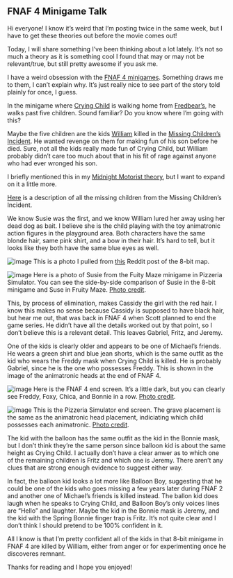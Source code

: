 ## FNAF 4 Minigame Talk

Hi everyone! I know it’s weird that I’m posting twice in the same week, but I have to get these theories out before the movie comes out!

Today, I will share something I’ve been thinking about a lot lately. It’s not so much a theory as it is something cool I found that may or may not be relevant/true, but still pretty awesome if you ask me.

I have a weird obsession with the [FNAF 4 minigames](https://freddy-fazbears-pizza.fandom.com/wiki/Category:FNaF4:_Minigames). Something draws me to them, I can’t explain why. It’s just really nice to see part of the story told plainly for once, I guess.

In the minigame where [Crying Child](https://freddy-fazbears-pizza.fandom.com/wiki/Crying_Child?so=search) is walking home from [Fredbear’s](https://freddy-fazbears-pizza.fandom.com/wiki/Fredbear%27s_Family_Diner), he walks past five children. Sound familiar? Do you know where I’m going with this?

Maybe the five children are the kids [William](https://freddy-fazbears-pizza.fandom.com/wiki/William_Afton?so=search) killed in the [Missing Children’s Incident](https://freddy-fazbears-pizza.fandom.com/wiki/The_Missing_Children_Incident?so=search). He wanted revenge on them for making fun of his son before he died. Sure, not all the kids really made fun of Crying Child, but William probably didn’t care too much about that in his fit of rage against anyone who had ever wronged his son.

I briefly mentioned this in my [Midnight Motorist theory](https://a-barletta.github.io/2023/10/16/Midnight-Motorist,-an-Ongoing-Exploration.html), but I want to expand on it a little more.

[Here](https://freddy-fazbears-pizza.fandom.com/wiki/The_Missing_Children#Susie) is a description of all the missing children from the Missing Children’s Incident.

We know Susie was the first, and we know William lured her away using her dead dog as bait. I believe she is the child playing with the toy animatronic action figures in the playground area. Both characters have the same blonde hair, same pink shirt, and a bow in their hair. It’s hard to tell, but it looks like they both have the same blue eyes as well.

![image](https://i.pinimg.com/originals/83/38/10/833810241be862d96dc6512632894026.jpg)
This is a photo I pulled from [this](https://www.reddit.com/r/fivenightsatfreddys/comments/3fhx7h/fnaf_4_mini_game_map_and_extras/) Reddit post of the 8-bit map.

![image](https://external-preview.redd.it/mkSWUGF9gxqxW1AylX6RfMeBG-EVIyZn4xX0TTyVrrA.jpg?auto=webp&s=ccb58300dce68afe9945227c9576d5681aa52e5d)
Here is a photo of Susie from the Fuity Maze minigame in Pizzeria Simulator. You can see the side-by-side comparison of Susie in the 8-bit minigame and Suse in Fruity Maze. [Photo credit](https://br.pinterest.com/pin/839851030487351250/).


This, by process of elimination, makes Cassidy the girl with the red hair. I know this makes no sense because Cassidy is supposed to have black hair, but hear me out, that was back in FNAF 4 when Scott planned to end the game series. He didn’t have all the details worked out by that point, so I don’t believe this is a relevant detail. This leaves Gabriel, Fritz, and Jeremy. 

One of the kids is clearly older and appears to be one of Michael’s friends. He wears a green shirt and blue jean shorts, which is the same outfit as the kid who wears the Freddy mask when Crying Child is killed. He is probably Gabriel, since he is the one who possesses Freddy. This is shown in the image of the animatronic heads at the end of FNAF 4.

![image](https://overmental.com/wp-content/uploads/2015/04/Good-Ending.png)
Here is the FNAF 4 end screen. It’s a little dark, but you can clearly see Freddy, Foxy, Chica, and Bonnie in a row. [Photo credit](https://i.pinimg.com/originals/83/38/10/833810241be862d96dc6512632894026.jpg).

![image](https://external-preview.redd.it/C4Ts40xbnLzoDRSj9e0mEW5u9Urg-otCHFxf1ZuAvpc.png?width=1200&height=628.272251309&auto=webp&s=1ff26cdba625adf50d3e1ccec55e3ab4d4ff0e75)
This is the Pizzeria Simulator end screen. The grave placement is the same as the animatronic head placement, indiciating which child possesses each animatronic. [Photo credit](https://www.reddit.com/r/fivenightsatfreddys/comments/7rwg9x/lore_discussion_fnaf_6_gravestones_lorekeeper/).


The kid with the balloon has the same outfit as the kid in the Bonnie mask, but I don’t think they’re the same person since balloon kid is about the same height as Crying Child. I actually don’t have a clear anwer as to which one of the remaining children is Fritz and which one is Jeremy. There aren’t any clues that are strong enough evidence to suggest either way.

In fact, the balloon kid looks a lot more like Balloon Boy, suggesting that he could be one of the kids who goes missing a few years later during FNAF 2 and another one of Michael’s friends is killed instead. The ballon kid does laugh when he speaks to Crying Child, and Balloon Boy’s only voices lines are “Hello” and laughter. Maybe the kid in the Bonnie mask is Jeremy, and the kid with the Spring Bonnie finger trap is Fritz. It’s not quite clear and I don’t think I should pretend to be 100% confident in it.

All I know is that I’m pretty confident all of the kids in that 8-bit minigame in FNAF 4 are killed by William, either from anger or for experimenting once he discoveres remnant.

Thanks for reading and I hope you enjoyed!
